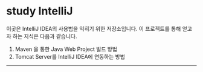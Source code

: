 # study IntelliJ

이곳은 IntelliJ IDEA의 사용법을 익히기 위한 저장소입니다. 이 프로젝트를 통해 얻고자 하는 지식은 다음과 같습니다.

1. Maven 을 통한 Java Web Project 빌드 방법
2. Tomcat Server를 IntelliJ IDEA에 연동하는 방법

---
